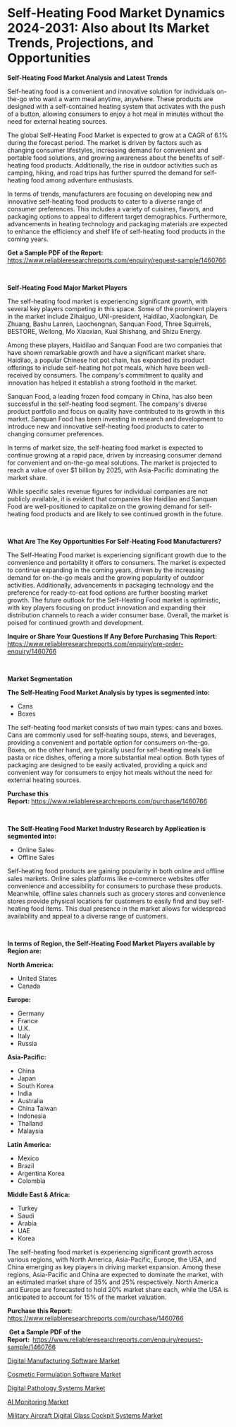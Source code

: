 <p><h1>Self-Heating Food Market Dynamics 2024-2031: Also about Its Market Trends, Projections, and Opportunities</h1></p><p><strong>Self-Heating Food Market Analysis and Latest Trends</strong></p>
<p><p>Self-heating food is a convenient and innovative solution for individuals on-the-go who want a warm meal anytime, anywhere. These products are designed with a self-contained heating system that activates with the push of a button, allowing consumers to enjoy a hot meal in minutes without the need for external heating sources.</p><p>The global Self-Heating Food Market is expected to grow at a CAGR of 6.1% during the forecast period. The market is driven by factors such as changing consumer lifestyles, increasing demand for convenient and portable food solutions, and growing awareness about the benefits of self-heating food products. Additionally, the rise in outdoor activities such as camping, hiking, and road trips has further spurred the demand for self-heating food among adventure enthusiasts.</p><p>In terms of trends, manufacturers are focusing on developing new and innovative self-heating food products to cater to a diverse range of consumer preferences. This includes a variety of cuisines, flavors, and packaging options to appeal to different target demographics. Furthermore, advancements in heating technology and packaging materials are expected to enhance the efficiency and shelf life of self-heating food products in the coming years.</p></p>
<p><strong>Get a Sample PDF of the Report:&nbsp;</strong> <a href="https://www.reliableresearchreports.com/enquiry/request-sample/1460766">https://www.reliableresearchreports.com/enquiry/request-sample/1460766</a></p>
<p>&nbsp;</p>
<p><strong>Self-Heating Food Major Market Players</strong></p>
<p><p>The self-heating food market is experiencing significant growth, with several key players competing in this space. Some of the prominent players in the market include Zihaiguo, UNI-president, Haidilao, Xiaolongkan, De Zhuang, Bashu Lanren, Laochengnan, Sanquan Food, Three Squirrels, BESTORE, Weilong, Mo Xiaoxian, Kuai Shishang, and Shizu Energy.</p><p>Among these players, Haidilao and Sanquan Food are two companies that have shown remarkable growth and have a significant market share. Haidilao, a popular Chinese hot pot chain, has expanded its product offerings to include self-heating hot pot meals, which have been well-received by consumers. The company's commitment to quality and innovation has helped it establish a strong foothold in the market.</p><p>Sanquan Food, a leading frozen food company in China, has also been successful in the self-heating food segment. The company's diverse product portfolio and focus on quality have contributed to its growth in this market. Sanquan Food has been investing in research and development to introduce new and innovative self-heating food products to cater to changing consumer preferences.</p><p>In terms of market size, the self-heating food market is expected to continue growing at a rapid pace, driven by increasing consumer demand for convenient and on-the-go meal solutions. The market is projected to reach a value of over $1 billion by 2025, with Asia-Pacific dominating the market share.</p><p>While specific sales revenue figures for individual companies are not publicly available, it is evident that companies like Haidilao and Sanquan Food are well-positioned to capitalize on the growing demand for self-heating food products and are likely to see continued growth in the future.</p></p>
<p>&nbsp;</p>
<p><strong>What Are The Key Opportunities For Self-Heating Food Manufacturers?</strong></p>
<p><p>The Self-Heating Food market is experiencing significant growth due to the convenience and portability it offers to consumers. The market is expected to continue expanding in the coming years, driven by the increasing demand for on-the-go meals and the growing popularity of outdoor activities. Additionally, advancements in packaging technology and the preference for ready-to-eat food options are further boosting market growth. The future outlook for the Self-Heating Food market is optimistic, with key players focusing on product innovation and expanding their distribution channels to reach a wider consumer base. Overall, the market is poised for continued growth and development.</p></p>
<p><strong>Inquire or Share Your Questions If Any Before Purchasing This Report:</strong> <a href="https://www.reliableresearchreports.com/enquiry/pre-order-enquiry/1460766">https://www.reliableresearchreports.com/enquiry/pre-order-enquiry/1460766</a></p>
<p>&nbsp;</p>
<p><strong>Market Segmentation</strong></p>
<p><strong>The Self-Heating Food Market Analysis by types is segmented into:</strong></p>
<p><ul><li>Cans</li><li>Boxes</li></ul></p>
<p><p>The self-heating food market consists of two main types: cans and boxes. Cans are commonly used for self-heating soups, stews, and beverages, providing a convenient and portable option for consumers on-the-go. Boxes, on the other hand, are typically used for self-heating meals like pasta or rice dishes, offering a more substantial meal option. Both types of packaging are designed to be easily activated, providing a quick and convenient way for consumers to enjoy hot meals without the need for external heating sources.</p></p>
<p><strong>Purchase this Report:&nbsp;</strong><a href="https://www.reliableresearchreports.com/purchase/1460766">https://www.reliableresearchreports.com/purchase/1460766</a></p>
<p>&nbsp;</p>
<p><strong>The Self-Heating Food Market Industry Research by Application is segmented into:</strong></p>
<p><ul><li>Online Sales</li><li>Offline Sales</li></ul></p>
<p><p>Self-heating food products are gaining popularity in both online and offline sales markets. Online sales platforms like e-commerce websites offer convenience and accessibility for consumers to purchase these products. Meanwhile, offline sales channels such as grocery stores and convenience stores provide physical locations for customers to easily find and buy self-heating food items. This dual presence in the market allows for widespread availability and appeal to a diverse range of customers.</p></p>
<p>&nbsp;</p>
<p><strong>In terms of Region, the Self-Heating Food Market Players available by Region are:</strong></p>
<p>
    <p> <strong> North America: </strong>
        <ul>
            <li>United States</li>
            <li>Canada</li>
        </ul>
        </p> 
    <p> <strong> Europe: </strong>
        <ul>
            <li>Germany</li>
            <li>France</li>
            <li>U.K.</li>
            <li>Italy</li>
            <li>Russia</li>
        </ul>
        </p> 
    <p> <strong> Asia-Pacific: </strong>
        <ul>
            <li>China</li>
            <li>Japan</li>
            <li>South Korea</li>
            <li>India</li>
            <li>Australia</li>
            <li>China Taiwan</li>
            <li>Indonesia</li>
            <li>Thailand</li>
            <li>Malaysia</li>
        </ul>
        </p> 
    <p> <strong> Latin America: </strong>
        <ul>
            <li>Mexico</li>
            <li>Brazil</li>
            <li>Argentina Korea</li>
            <li>Colombia</li>
        </ul>
        </p> 
    <p> <strong> Middle East & Africa: </strong>
        <ul>
            <li>Turkey</li>
            <li>Saudi</li>
            <li>Arabia</li>
            <li>UAE</li>
            <li>Korea</li>
        </ul>
    </p>
    </p>
<p><p>The self-heating food market is experiencing significant growth across various regions, with North America, Asia-Pacific, Europe, the USA, and China emerging as key players in driving market expansion. Among these regions, Asia-Pacific and China are expected to dominate the market, with an estimated market share of 35% and 25% respectively. North America and Europe are forecasted to hold 20% market share each, while the USA is anticipated to account for 15% of the market valuation.</p></p>
<p><strong>Purchase this Report: </strong><a href="https://www.reliableresearchreports.com/purchase/1460766">https://www.reliableresearchreports.com/purchase/1460766</a></p>
<p>&nbsp;<strong>Get a Sample PDF of the Report:&nbsp;&nbsp;</strong><a href="https://www.reliableresearchreports.com/enquiry/request-sample/1460766">https://www.reliableresearchreports.com/enquiry/request-sample/1460766</a></p>
<p><strong></strong></p>
<p><p><a href="https://medium.com/@avacampbell767/digital-manufacturing-software-market-size-market-outlook-and-market-forecast-2024-to-2031-b92b3e1fde74">Digital Manufacturing Software Market</a></p><p><a href="https://medium.com/@trevawisozk_19409/cosmetic-formulation-software-market-insight-market-trends-growth-forecasted-from-2024-to-2031-edae68543adc">Cosmetic Formulation Software Market</a></p><p><a href="https://medium.com/@avacampbell767/digital-pathology-systems-market-share-evolution-and-market-growth-trends-2024-2031-fe375308612a">Digital Pathology Systems Market</a></p><p><a href="https://medium.com/@trevawisozk_19409/ai-monitoring-market-exploring-market-share-market-trends-and-future-growth-a515b0896458">AI Monitoring Market</a></p><p><a href="https://medium.com/@akshatreportprime/military-aircraft-digital-glass-cockpit-systems-market-comprehensive-assessment-by-type-d2d9e5a50fba">Military Aircraft Digital Glass Cockpit Systems Market</a></p></p>